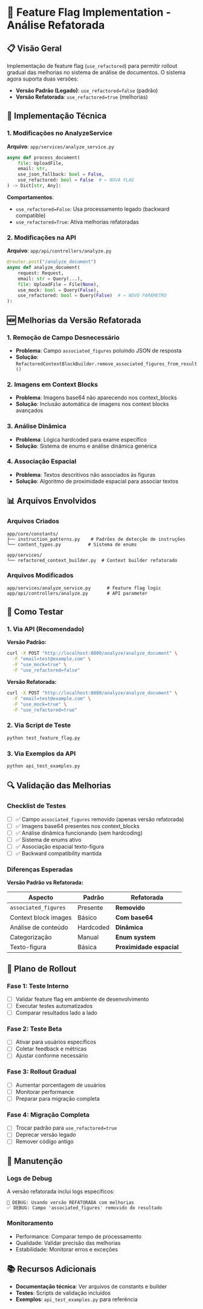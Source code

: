 # 🚩 Feature Flag Implementation - Análise Refatorada

## 📋 Visão Geral

Implementação de feature flag (`use_refactored`) para permitir rollout gradual das melhorias no sistema de análise de documentos. O sistema agora suporta duas versões:

- **Versão Padrão (Legado)**: `use_refactored=false` (padrão)
- **Versão Refatorada**: `use_refactored=true` (melhorias)

## 🔧 Implementação Técnica

### 1. Modificações no AnalyzeService

**Arquivo**: `app/services/analyze_service.py`

```python
async def process_document(
    file: UploadFile, 
    email: str, 
    use_json_fallback: bool = False,
    use_refactored: bool = False  # ← NOVA FLAG
) -> Dict[str, Any]:
```

**Comportamentos**:
- `use_refactored=False`: Usa processamento legado (backward compatible)
- `use_refactored=True`: Ativa melhorias refatoradas

### 2. Modificações na API

**Arquivo**: `app/api/controllers/analyze.py`

```python
@router.post("/analyze_document")
async def analyze_document(
    request: Request,
    email: str = Query(...),
    file: UploadFile = File(None),
    use_mock: bool = Query(False),
    use_refactored: bool = Query(False)  # ← NOVO PARÂMETRO
):
```

## 🆕 Melhorias da Versão Refatorada

### 1. Remoção de Campo Desnecessário
- **Problema**: Campo `associated_figures` poluindo JSON de resposta
- **Solução**: `RefactoredContextBlockBuilder.remove_associated_figures_from_result()`

### 2. Imagens em Context Blocks
- **Problema**: Imagens base64 não aparecendo nos context_blocks
- **Solução**: Inclusão automática de imagens nos context blocks avançados

### 3. Análise Dinâmica
- **Problema**: Lógica hardcoded para exame específico
- **Solução**: Sistema de enums e análise dinâmica genérica

### 4. Associação Espacial
- **Problema**: Textos descritivos não associados às figuras
- **Solução**: Algoritmo de proximidade espacial para associar textos

## 📊 Arquivos Envolvidos

### Arquivos Criados
```
app/core/constants/
├── instruction_patterns.py    # Padrões de detecção de instruções
└── content_types.py          # Sistema de enums

app/services/
└── refactored_context_builder.py  # Context builder refatorado
```

### Arquivos Modificados
```
app/services/analyze_service.py      # Feature flag logic
app/api/controllers/analyze.py       # API parameter
```

## 🧪 Como Testar

### 1. Via API (Recomendado)

**Versão Padrão:**
```bash
curl -X POST "http://localhost:8000/analyze/analyze_document" \
  -F "email=test@example.com" \
  -F "use_mock=true" \
  -F "use_refactored=false"
```

**Versão Refatorada:**
```bash
curl -X POST "http://localhost:8000/analyze/analyze_document" \
  -F "email=test@example.com" \
  -F "use_mock=true" \
  -F "use_refactored=true"
```

### 2. Via Script de Teste
```bash
python test_feature_flag.py
```

### 3. Via Exemplos da API
```bash
python api_test_examples.py
```

## 🔍 Validação das Melhorias

### Checklist de Testes
- [ ] ✅ Campo `associated_figures` removido (apenas versão refatorada)
- [ ] ✅ Imagens base64 presentes nos context_blocks
- [ ] ✅ Análise dinâmica funcionando (sem hardcoding)
- [ ] ✅ Sistema de enums ativo
- [ ] ✅ Associação espacial texto-figura
- [ ] ✅ Backward compatibility mantida

### Diferenças Esperadas

**Versão Padrão vs Refatorada:**

| Aspecto | Padrão | Refatorada |
|---------|--------|------------|
| `associated_figures` | Presente | **Removido** |
| Context block images | Básico | **Com base64** |
| Análise de conteúdo | Hardcoded | **Dinâmica** |
| Categorização | Manual | **Enum system** |
| Texto-figura | Básica | **Proximidade espacial** |

## 🚀 Plano de Rollout

### Fase 1: Teste Interno
- [ ] Validar feature flag em ambiente de desenvolvimento
- [ ] Executar testes automatizados
- [ ] Comparar resultados lado a lado

### Fase 2: Teste Beta
- [ ] Ativar para usuários específicos
- [ ] Coletar feedback e métricas
- [ ] Ajustar conforme necessário

### Fase 3: Rollout Gradual
- [ ] Aumentar porcentagem de usuários
- [ ] Monitorar performance
- [ ] Preparar para migração completa

### Fase 4: Migração Completa
- [ ] Trocar padrão para `use_refactored=true`
- [ ] Deprecar versão legado
- [ ] Remover código antigo

## 🔧 Manutenção

### Logs de Debug
A versão refatorada inclui logs específicos:
```
🔄 DEBUG: Usando versão REFATORADA com melhorias
✅ DEBUG: Campo 'associated_figures' removido do resultado
```

### Monitoramento
- Performance: Comparar tempo de processamento
- Qualidade: Validar precisão das melhorias
- Estabilidade: Monitorar erros e exceções

## 📚 Recursos Adicionais

- **Documentação técnica**: Ver arquivos de constants e builder
- **Testes**: Scripts de validação incluídos
- **Exemplos**: `api_test_examples.py` para referência
